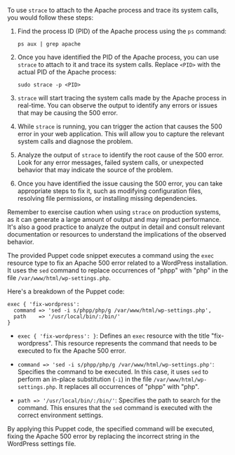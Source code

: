 To use `strace` to attach to the Apache process and trace its system calls, you would follow these steps:

1. Find the process ID (PID) of the Apache process using the `ps` command:
   ```
   ps aux | grep apache
   ```

2. Once you have identified the PID of the Apache process, you can use `strace` to attach to it and trace its system calls. Replace `<PID>` with the actual PID of the Apache process:
   ```
   sudo strace -p <PID>
   ```

3. `strace` will start tracing the system calls made by the Apache process in real-time. You can observe the output to identify any errors or issues that may be causing the 500 error.

4. While `strace` is running, you can trigger the action that causes the 500 error in your web application. This will allow you to capture the relevant system calls and diagnose the problem.

5. Analyze the output of `strace` to identify the root cause of the 500 error. Look for any error messages, failed system calls, or unexpected behavior that may indicate the source of the problem.

6. Once you have identified the issue causing the 500 error, you can take appropriate steps to fix it, such as modifying configuration files, resolving file permissions, or installing missing dependencies.

Remember to exercise caution when using `strace` on production systems, as it can generate a large amount of output and may impact performance. It's also a good practice to analyze the output in detail and consult relevant documentation or resources to understand the implications of the observed behavior.



The provided Puppet code snippet executes a command using the `exec` resource type to fix an Apache 500 error related to a WordPress installation. It uses the `sed` command to replace occurrences of "phpp" with "php" in the file `/var/www/html/wp-settings.php`.

Here's a breakdown of the Puppet code:

```puppet
exec { 'fix-wordpress':
  command => 'sed -i s/phpp/php/g /var/www/html/wp-settings.php',
  path    => '/usr/local/bin/:/bin/'
}
```

- `exec { 'fix-wordpress': }`: Defines an `exec` resource with the title "fix-wordpress". This resource represents the command that needs to be executed to fix the Apache 500 error.

- `command => 'sed -i s/phpp/php/g /var/www/html/wp-settings.php'`: Specifies the command to be executed. In this case, it uses `sed` to perform an in-place substitution (`-i`) in the file `/var/www/html/wp-settings.php`. It replaces all occurrences of "phpp" with "php".

- `path => '/usr/local/bin/:/bin/'`: Specifies the path to search for the command. This ensures that the `sed` command is executed with the correct environment settings.

By applying this Puppet code, the specified command will be executed, fixing the Apache 500 error by replacing the incorrect string in the WordPress settings file.
